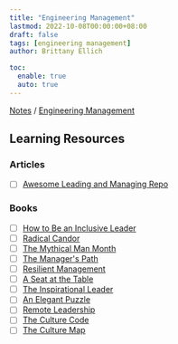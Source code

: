 ```yaml
---
title: "Engineering Management"
lastmod: 2022-10-08T00:00:00+08:00
draft: false
tags: [engineering management]
author: Brittany Ellich

toc:
  enable: true
  auto: true
---
```


[Notes](../../notes) / [Engineering Management](./)

## Learning Resources

### Articles

* [ ] [Awesome Leading and Managing Repo](https://github.com/LappleApple/awesome-leading-and-managing)

### Books

* [ ] [How to Be an Inclusive Leader](https://www.amazon.com/dp/1523085177/?coliid=I1F96GPDH0ZKP0&colid=PPMWLS8ABA0Y&psc=1&ref_=gv_ov_lig_pi_dp)
* [ ] [Radical Candor](https://www.radicalcandor.com/the-book/)
* [ ] [The Mythical Man Month](https://bookshop.org/p/books/the-mythical-man-month-essays-on-software-engineering-anniversary-edition-frederick-brooks/9437212?ean=9780201835953)
* [ ] [The Manager's Path](https://www.amazon.com/Managers-Path-Leaders-Navigating-Growth-ebook/dp/B06XP3GJ7F/ref=as_li_ss_tl?s=books&ie=UTF8&qid=1515860472&sr=1-1&keywords=manager%27s+path&linkCode=sl1&tag=elidebranc-20&linkId=1debd573dbbe4189ff620dff2885a518)
* [ ] [Resilient Management](https://resilient-management.com/)
* [ ] [A Seat at the Table](https://bookshop.org/p/books/a-seat-at-the-table-it-leadership-in-the-age-of-agility-mark-schwartz/6459458?ean=9781942788119)
* [ ] [The Inspirational Leader](https://www.leadershipfirst.net/theinspirationalleader)
* [ ] [An Elegant Puzzle](https://lethain.com/elegant-puzzle/)
* [ ] [Remote Leadership](https://remoteleadershipbook.com/)
* [ ] [The Culture Code](https://danielcoyle.com/the-culture-code/)
* [ ] [The Culture Map](https://erinmeyer.com/books/the-culture-map/)
